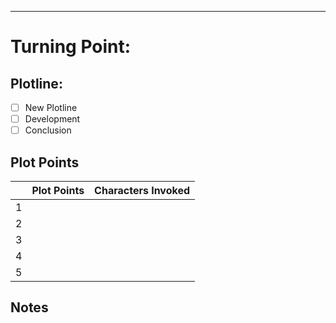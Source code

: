
---
# Turning Point:
## Plotline:
* [ ] New Plotline
* [ ] Development
* [ ] Conclusion
## Plot Points

|     | Plot Points | Characters Invoked |
| --- | ----------- | ------------------ |
| 1   |             |                    |
| 2   |             |                    |
| 3   |             |                    |
| 4   |             |                    |
| 5   |             |                    |
## Notes

|     |
| --- |
